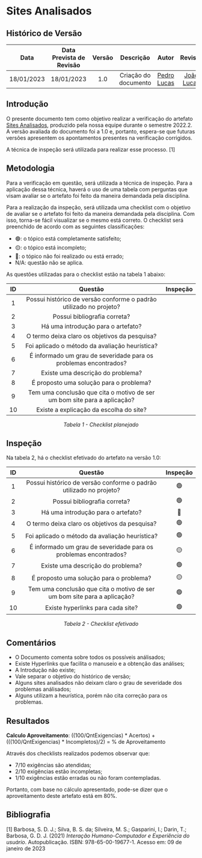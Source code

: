 # Sites Analisados
## <a>Histórico de Versão</a>
|    Data    | Data Prevista de Revisão | Versão |      Descrição       |                 Autor                  |                  Revisor                   |
| :--------: | :----------------------: | :----: | :------------------: | :------------------------------------: | :----------------------------------------: |
| 18/01/2023 |        18/01/2023        |  1.0   | Criação do documento | [Pedro Lucas](https://github.com/PedroLSF) | [João Lucas](https://github.com/HacKairos)  |

## <a>Introdução</a>
O presente documento tem como objetivo realizar a verificação do artefato [Sites Analisados](../../Planejamento/SitesAnalisados.md), produzido pela nossa equipe durante o semestre 2022.2. A versão avaliada do documento foi a 1.0 e, portanto, espera-se que futuras versões apresentem os apontamentos presentes na verificação corrigidos.

A técnica de inspeção será utilizada para realizar esse processo. [1]

## <a>Metodologia</a>
Para a verificação em questão, será utilizada a técnica de inspeção. Para a aplicação dessa técnica, haverá o uso de uma tabela com perguntas que visam avaliar se o artefato foi feito da maneira demandada pela disciplina.

Para a realização da inspeção, será utilizada uma checklist com o objetivo de avaliar se o artefato foi feito da maneira demandada pela disciplina. Com isso, torna-se fácil visualizar se o mesmo está correto. O checklist será preenchido de acordo com as seguintes classificações:

* 🟢: o tópico está completamente satisfeito;
* 🟡: o tópico está incompleto;
* 🔴: o tópico não foi realizado ou está errado;
* N/A: questão não se aplica.

As questões utilizadas para o checklist estão na tabela 1 abaixo:

<center>

|  ID   |                              Questão                               | Inspeção |
| :---: | :----------------------------------------------------------------: | :------: |
|   1   | Possui histórico de versão conforme o padrão utilizado no projeto? |          |
|   2   |                    Possui bibliografia correta?                    |          |
|   3   |                 Há uma introdução para o artefato?                 |          |
|   4   |           O termo deixa claro os objetivos da pesquisa?            |          |
|   5   |            Foi aplicado o método da avaliação heurística?          |          |
|   6   | É informado um grau de severidade para os problemas encontrados?   |          |
|   7   |                 Existe uma descrição do problema?                  |          |
|   8   |               É proposto uma solução para o problema?              |          |
|   9   | Tem uma conclusão que cita o motivo de ser um bom site para a aplicação?   |          |
|  10   |               Existe a explicação da escolha do site?              |          |
  
*Tabela 1 - Checklist planejado*

</center>

## <a>Inspeção</a>

Na tabela 2, há o checklist efetivado do artefato na versão 1.0:

<center>


|  ID   |                              Questão                               | Inspeção |
| :---: | :----------------------------------------------------------------: | :------: |
|   1   | Possui histórico de versão conforme o padrão utilizado no projeto? |🟢|
|   2   |                    Possui bibliografia correta?                    |🟢|
|   3   |                 Há uma introdução para o artefato?                 |🔴|
|   4   |           O termo deixa claro os objetivos da pesquisa?            |🟢|
|   5   |            Foi aplicado o método da avaliação heurística?          |🟢|
|   6   | É informado um grau de severidade para os problemas encontrados?   |🟡|
|   7   |                 Existe uma descrição do problema?                  |🟢|
|   8   |               É proposto uma solução para o problema?              |🟡|
|   9   | Tem uma conclusão que cita o motivo de ser um bom site para a aplicação?   |🟢|
|  10   |               Existe hyperlinks para cada site?              |🟢|
  
*Tabela 2 - Checklist efetivado*

</center>

## <a>Comentários</a>

* O Documento comenta sobre todos os possíveis análisados;
* Existe Hyperlinks que facilita o manuseio e a obtenção das análises;
* A Introdução não existe;
* Vale separar o objetivo do histórico de versão;
* Alguns sites analisados não deixam claro o grau de severidade dos problemas análisados;
* Alguns utilizam a heurística, porém não cita correção para os problemas.

## <a>Resultados</a>
<a>**Calculo Aproveitamento**</a>: ((100/QntExigencias) * Acertos) + (((100/QntExigencias) * Incompletos)/2) = % de Aproveitamento

Através dos checklists realizados podemos observar que:

* 7/10 exigências são atendidas;
* 2/10 exigências estão incompletas;
* 1/10 exigências estão erradas ou não foram contempladas.

Portanto, com base no cálculo apresentado, pode-se dizer que o aproveitamento deste artefato está em 80%.

## <a>Bibliografia</a>

[1] Barbosa, S. D. J.; Silva, B. S. da; Silveira, M. S.; Gasparini, I.; Darin, T.; Barbosa, G. D. J. (2021) _Interação Humano-Computador e Experiência do usuário_. Autopublicação. ISBN: 978-65-00-19677-1. Acesso em: 09 de janeiro de 2023
